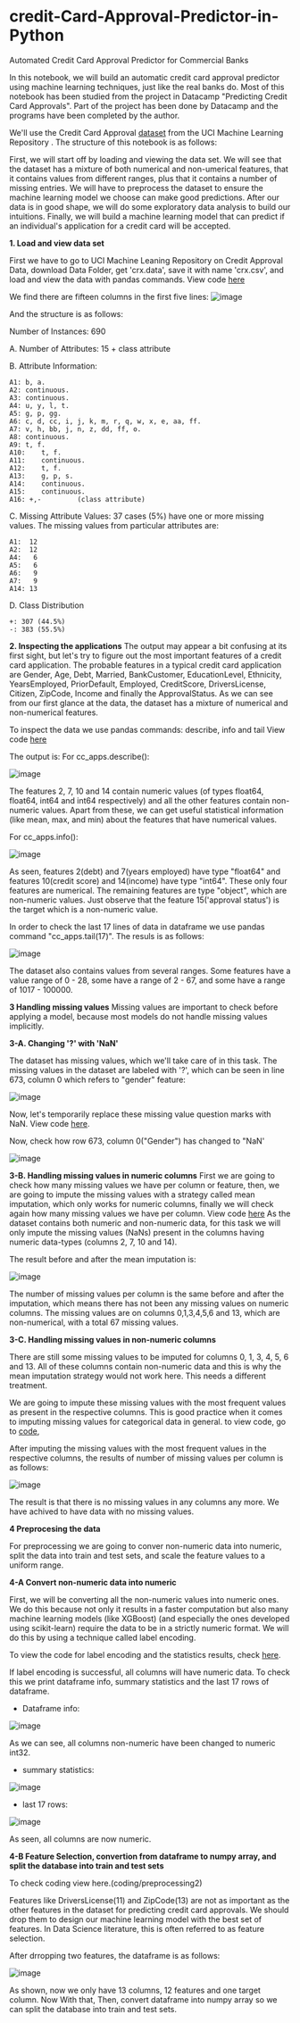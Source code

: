# credit-Card-Approval-Predictor-in-Python
Automated  Credit Card Approval Predictor for Commercial Banks

In this notebook, we will build an automatic credit card approval predictor using machine learning techniques, just like the real banks do. Most of this notebook has been studied from the project in Datacamp "Predicting Credit Card Approvals".  Part of the project has been done by Datacamp and the programs have been completed by the author.

We'll use the Credit Card Approval [dataset](http://archive.ics.uci.edu/ml/machine-learning-databases/credit-screening/)  from the UCI Machine Learning Repository . The structure of this notebook is as follows:

First, we will start off by loading and viewing the data set. 
We will see that the dataset has a mixture of both numerical and non-umerical features, that it contains values from different ranges, plus that it contains a number of missing entries.
We will have to preprocess the dataset to ensure the machine learning model we choose can make good predictions.
After our data is in good shape, we will do some exploratory data analysis to build our intuitions.
Finally, we will build a machine learning model that can predict if an individual's application for a credit card will be accepted.

**1. Load and view data set**

First we have to go to UCI Machine Leaning Repository on Credit Approval Data, download Data Folder,  get 'crx.data',  save it with name 'crx.csv', and load and view the data with pandas commands. View code [here](coding/load-data)

We find there are fifteen columns in the first five lines: 
![image](https://user-images.githubusercontent.com/53232113/133694972-c57c555c-aea7-4f52-b841-da9ec9c81549.png)


And the structure is as follows: 

Number of Instances: 690

A.  Number of Attributes: 15 + class attribute

B.  Attribute Information:

    A1:	b, a.
    A2:	continuous.
    A3:	continuous.
    A4:	u, y, l, t.
    A5:	g, p, gg.
    A6:	c, d, cc, i, j, k, m, r, q, w, x, e, aa, ff.
    A7:	v, h, bb, j, n, z, dd, ff, o.
    A8:	continuous.
    A9:	t, f.
    A10:	t, f.
    A11:	continuous.
    A12:	t, f.
    A13:	g, p, s.
    A14:	continuous.
    A15:	continuous.
    A16: +,-         (class attribute)

C.  Missing Attribute Values:
    37 cases (5%) have one or more missing values.  The missing
    values from particular attributes are:

    A1:  12
    A2:  12
    A4:   6
    A5:   6
    A6:   9
    A7:   9
    A14: 13

D.  Class Distribution
  
    +: 307 (44.5%)
    -: 383 (55.5%)

**2. Inspecting the applications**
The output may appear a bit confusing at its first sight, but let's try to figure out the most important features of a credit card application.  The probable features in a typical credit card application are Gender, Age, Debt, Married, BankCustomer, EducationLevel, Ethnicity, YearsEmployed, PriorDefault, Employed, CreditScore, DriversLicense, Citizen, ZipCode, Income and finally the ApprovalStatus. 
As we can see from our first glance at the data, the dataset has a mixture of numerical and non-numerical features. 

To inspect the data we use pandas commands: describe, info and tail View code [here](coding/inspect)

The output is:
For cc_apps.describe():

![image](https://user-images.githubusercontent.com/53232113/133695656-f0d0975f-0ca9-493d-babb-a0adc93de0b6.png)


The features 2, 7, 10 and 14 contain numeric values (of types float64, float64, int64 and int64 respectively) and all the other features contain non-numeric values. Apart from these, we can get useful statistical information (like mean, max, and min) about the features that have numerical values.

For cc_apps.info():

![image](https://user-images.githubusercontent.com/53232113/133699014-cc0b4e32-d622-41f7-9e8a-293bd45ce1e9.png)

As seen, features 2(debt) and 7(years employed) have type "float64" and features 10(credit score) and 14(income) have type "int64". These only four features are numerical. The remaining features are type "object", which are non-numeric values.  Just observe that the feature 15('approval status') is the target which is a non-numeric value.

In order to check the last 17 lines of data in dataframe we use pandas command "cc_apps.tail(17)". The resuls is as follows:
							
![image](https://user-images.githubusercontent.com/53232113/133701389-15624bf1-de3d-484c-93e9-45a68566b982.png)

The dataset also contains values from several ranges. Some features have a value range of 0 - 28, some have a range of 2 - 67, and some have a range of 1017 - 100000. 

**3 Handling missing values**
Missing values are important to check before applying a model,  because most models do not handle missing values implicitly.

**3-A. Changing '?' with 'NaN'**

The dataset has missing values, which we'll take care of in this task. The missing values in the dataset are labeled with '?', which can be seen in line 673, column 0 which refers to "gender" feature:

![image](https://user-images.githubusercontent.com/53232113/133701790-dca21919-053a-4b76-ba0d-534cce434856.png)


Now, let's temporarily replace these missing value question marks with NaN. View code [here](coding/missing1).

Now, check how row 673, column 0("Gender") has changed to "NaN'

![image](https://user-images.githubusercontent.com/53232113/133703535-76fe61aa-3a8e-4aaf-87a1-832c02288e82.png)

**3-B. Handling missing values in numeric columns**
First we are going to check how many missing values we have per column or feature, then, we are going to impute the missing values with a strategy called mean imputation, which only works for numeric columns, finally we will check again how many missing values we have per column. View code [here](coding/missing2)
As the dataset contains both numeric and non-numeric data, for this task we will only impute the missing values (NaNs) present in the columns having numeric data-types (columns 2, 7, 10 and 14).

The result before and after the mean imputation is:

![image](https://user-images.githubusercontent.com/53232113/133710796-49925ae6-1f52-47e5-ad2f-2eb6b8c90d0f.png)

The number of missing values per column is the same before and after the imputation, which means there has not been any missing values on numeric columns.
The missing values are on columns 0,1,3,4,5,6 and 13, which are non-numerical, with a total 67 missing values.

**3-C. Handling missing values in non-numeric columns**

There are still some missing values to be imputed for columns 0, 1, 3, 4, 5, 6 and 13. All of these columns contain non-numeric data and this is why the mean imputation strategy would not work here. This needs a different treatment.

We are going to impute these missing values with the most frequent values as present in the respective columns. This is good practice when it comes to imputing missing values for categorical data in general. to view code, go to [code](coding/missing3),

After imputing the missing values with the most frequent values in the respective columns,  the results of number of  missing values per column is as follows:

![image](https://user-images.githubusercontent.com/53232113/133713791-abbba1ba-bd18-4e72-b00a-a91d380f5c5a.png)

The result is  that there is no missing values in any columns any more. We have achived to have data with no missing values.

**4 Preprocesing the data**

For preprocessing we are going to conver non-numeric data into numeric, split the data into train and test sets, and scale the feature values to a uniform range.

**4-A  Convert non-numeric data into numeric**

First, we will be converting all the non-numeric values into numeric ones. We do this because not only it results in a faster computation but also many machine learning models (like XGBoost) (and especially the ones developed using scikit-learn) require the data to be in a strictly numeric format. We will do this by using a technique called label encoding.

To view the code for  label encoding and the statistics results, check [here](coding/preprocessing1).

If label encoding is successful, all columns will have numeric data.  To check this we print dataframe info, summary statistics and the last 17 rows of dataframe.
- Dataframe info:

![image](https://user-images.githubusercontent.com/53232113/133717485-c105d21a-d397-4ef2-b4eb-406a8b82b3de.png)

As we can see, all columns non-numeric have been changed to numeric  int32.

- summary statistics:

![image](https://user-images.githubusercontent.com/53232113/133717895-8b57c842-6890-4841-bc9e-ababaad0993f.png)


- last 17 rows: 

![image](https://user-images.githubusercontent.com/53232113/133718074-d61366c2-07fe-4e13-9bac-de840f012d4d.png)

As seen, all columns are now numeric.

**4-B   Feature Selection, convertion from  dataframe to numpy array,  and split the database into train and test sets**

To check coding view  here.(coding/preprocessing2)

Features like DriversLicense(11) and ZipCode(13) are not as important as the other features in the dataset for predicting credit card approvals. We should drop them to design our machine learning model with the best set of features. In Data Science literature, this is often referred to as feature selection.

After drropping two features, the dataframe is as follows:

![image](https://user-images.githubusercontent.com/53232113/133873322-70bcb7af-7b31-4cca-9821-1fb0185815a6.png)

As shown, now we only have 13 columns, 12 features and one target column.  Now With that, Then, convert dataframe into numpy array so we can split the database into train and test sets. 



